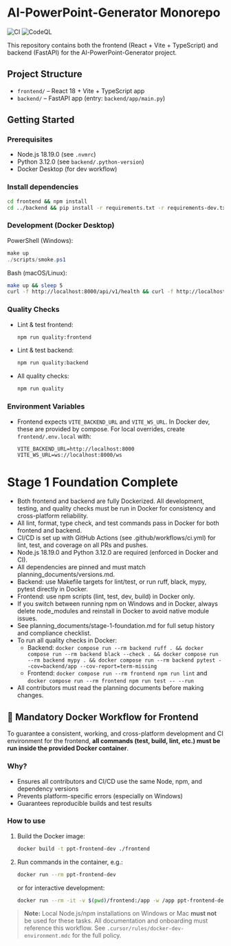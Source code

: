 # AI-PowerPoint-Generator Monorepo

![CI](https://github.com/dsuth10/powerpoint-react/actions/workflows/ci.yml/badge.svg)
![CodeQL](https://github.com/dsuth10/powerpoint-react/actions/workflows/codeql.yml/badge.svg)

This repository contains both the frontend (React + Vite + TypeScript) and backend (FastAPI) for the AI-PowerPoint-Generator project.

## Project Structure

- `frontend/` – React 18 + Vite + TypeScript app
- `backend/` – FastAPI app (entry: `backend/app/main.py`)

## Getting Started

### Prerequisites
- Node.js 18.19.0 (see `.nvmrc`)
- Python 3.12.0 (see `backend/.python-version`)
- Docker Desktop (for dev workflow)

### Install dependencies

```sh
cd frontend && npm install
cd ../backend && pip install -r requirements.txt -r requirements-dev.txt
```

### Development (Docker Desktop)

PowerShell (Windows):
```powershell
make up
./scripts/smoke.ps1
```

Bash (macOS/Linux):
```sh
make up && sleep 5
curl -f http://localhost:8000/api/v1/health && curl -f http://localhost:5173 || true
```

### Quality Checks

- Lint & test frontend:
  ```sh
  npm run quality:frontend
  ```
- Lint & test backend:
  ```sh
  npm run quality:backend
  ```
- All quality checks:
  ```sh
  npm run quality
  ```

### Environment Variables
- Frontend expects `VITE_BACKEND_URL` and `VITE_WS_URL`. In Docker dev, these are provided by compose. For local overrides, create `frontend/.env.local` with:

  ```env
  VITE_BACKEND_URL=http://localhost:8000
  VITE_WS_URL=ws://localhost:8000/ws
  ```

# Stage 1 Foundation Complete

- Both frontend and backend are fully Dockerized. All development, testing, and quality checks must be run in Docker for consistency and cross-platform reliability.
- All lint, format, type check, and test commands pass in Docker for both frontend and backend.
- CI/CD is set up with GitHub Actions (see .github/workflows/ci.yml) for lint, test, and coverage on all PRs and pushes.
- Node.js 18.19.0 and Python 3.12.0 are required (enforced in Docker and CI).
- All dependencies are pinned and must match planning_documents/versions.md.
- Backend: use Makefile targets for lint/test, or run ruff, black, mypy, pytest directly in Docker.
- Frontend: use npm scripts (lint, test, dev, build) in Docker only.
- If you switch between running npm on Windows and in Docker, always delete node_modules and reinstall in Docker to avoid native module issues.
- See planning_documents/stage-1-foundation.md for full setup history and compliance checklist.
- To run all quality checks in Docker:
  - Backend: `docker compose run --rm backend ruff . && docker compose run --rm backend black --check . && docker compose run --rm backend mypy . && docker compose run --rm backend pytest --cov=backend/app --cov-report=term-missing`
  - Frontend: `docker compose run --rm frontend npm run lint` and `docker compose run --rm frontend npm run test -- --run`
- All contributors must read the planning documents before making changes.

## 🚨 Mandatory Docker Workflow for Frontend

To guarantee a consistent, working, and cross-platform development and CI environment for the frontend, **all commands (test, build, lint, etc.) must be run inside the provided Docker container**.

### Why?
- Ensures all contributors and CI/CD use the same Node, npm, and dependency versions
- Prevents platform-specific errors (especially on Windows)
- Guarantees reproducible builds and test results

### How to use
1. Build the Docker image:
   ```sh
   docker build -t ppt-frontend-dev ./frontend
   ```
2. Run commands in the container, e.g.:
   ```sh
   docker run --rm ppt-frontend-dev
   ```
   or for interactive development:
   ```sh
   docker run --rm -it -v $(pwd)/frontend:/app -w /app ppt-frontend-dev sh
   ```

> **Note:** Local Node.js/npm installations on Windows or Mac **must not** be used for these tasks. All documentation and onboarding must reference this workflow. See `.cursor/rules/docker-dev-environment.mdc` for the full policy.
